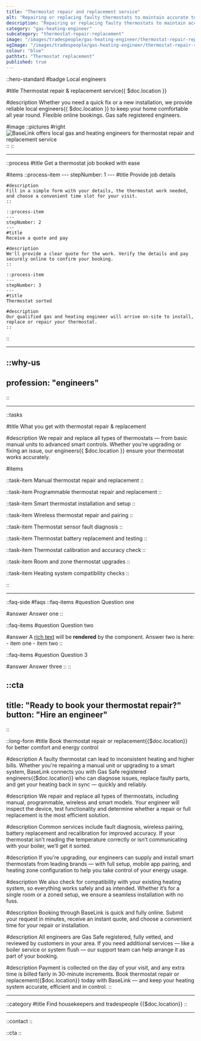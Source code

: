 ```yaml
---
title: "Thermostat repair and replacement service"
alt: "Repairing or replacing faulty thermostats to maintain accurate temperature control"
description: "Repairing or replacing faulty thermostats to maintain accurate temperature control"
category: "gas-heating-engineer"
subcategory: "thermostat-repair-replacement"
image: "/images/tradespeople/gas-heating-engineer/thermostat-repair-replacement.webp"
ogImage: "/images/tradespeople/gas-heating-engineer/thermostat-repair-replacement.webp"
colour: "blue"
pathtxt: "Thermostat replacement"
published: true
---
```


::hero-standard
#badge
Local engineers

#title
Thermostat repair & replacement service{{ $doc.location }}

#description
Whether you need a quick fix or a new installation, we provide reliable local engineers{{ $doc.location }} to keep your home comfortable all year round. Flexible online bookings. Gas safe registered engineers.

#image
    ::pictures
    #right
    ![BaseLink offers local gas and heating engineers for thermostat repair and replacement service](/images/tradespeople/gas-heating-engineer/thermostat-repair-replacement.webp)
    ::
::

---

::process
#title
Get a thermostat job booked with ease

#items
    ::process-item
    ---
    stepNumber: 1
    ---
    #title
    Provide job details

    #description
    Fill in a simple form with your details, the thermostat work needed, and choose a convenient time slot for your visit.
    ::
    
    ::process-item
    ---
    stepNumber: 2
    ---
    #title
    Receive a quote and pay

    #description
    We'll provide a clear quote for the work. Verify the details and pay securely online to confirm your booking.
    ::

    ::process-item
    ---
    stepNumber: 3
    ---
    #title
    Thermostat sorted

    #description
    Our qualified gas and heating engineer will arrive on-site to install, replace or repair your thermostat.
    ::
::

---

::why-us
---
profession: "engineers"
---
::

---

::tasks

#title
What you get with thermostat repair & replacement

#description
We repair and replace all types of thermostats — from basic manual units to advanced smart controls. Whether you're upgrading or fixing an issue, our engineers{{ $doc.location }} ensure your thermostat works accurately.

#items

  ::task-item
  Manual thermostat repair and replacement
  ::

  ::task-item
  Programmable thermostat repair and replacement
  ::

  ::task-item
  Smart thermostat installation and setup
  ::

  ::task-item
  Wireless thermostat repair and pairing
  ::

  ::task-item
  Thermostat sensor fault diagnosis
  ::

  ::task-item
  Thermostat battery replacement and testing
  ::

  ::task-item
  Thermostat calibration and accuracy check
  ::

  ::task-item
  Room and zone thermostat upgrades
  ::

  ::task-item
  Heating system compatibility checks
  ::

::

---

::faq-side
#faqs
  ::faq-items
  #question
  Question one

  #answer
  Answer one
  ::

  ::faq-items
  #question
  Question two

  #answer
  A [rich text](/services/commercial-cleaning) will be **rendered** by the component.
  Answer two is here:
    - item one
    - item two
  ::

  ::faq-items
  #question
  Question 3

  #answer
  Answer three
  ::
::

::cta
---
title: "Ready to book your thermostat repair?"
button: "Hire an engineer"
---
::

::long-form
#title
Book thermostat repair or replacement{{$doc.location}} for better comfort and energy control

#description
A faulty thermostat can lead to inconsistent heating and higher bills. Whether you're repairing a manual unit or upgrading to a smart system, BaseLink connects you with Gas Safe registered engineers{{$doc.location}} who can diagnose issues, replace faulty parts, and get your heating back in sync — quickly and reliably.

#description
We repair and replace all types of thermostats, including manual, programmable, wireless and smart models. Your engineer will inspect the device, test functionality and determine whether a repair or full replacement is the most efficient solution.

#description
Common services include fault diagnosis, wireless pairing, battery replacement and recalibration for improved accuracy. If your thermostat isn’t reading the temperature correctly or isn’t communicating with your boiler, we’ll get it sorted.

#description
If you're upgrading, our engineers can supply and install smart thermostats from leading brands — with full setup, mobile app pairing, and heating zone configuration to help you take control of your energy usage.

#description
We also check for compatibility with your existing heating system, so everything works safely and as intended. Whether it’s for a single room or a zoned setup, we ensure a seamless installation with no fuss.

#description
Booking through BaseLink is quick and fully online. Submit your request in minutes, receive an instant quote, and choose a convenient time for your repair or installation.

#description
All engineers are Gas Safe registered, fully vetted, and reviewed by customers in your area. If you need additional services — like a boiler service or system flush — our support team can help arrange it as part of your booking.

#description
Payment is collected on the day of your visit, and any extra time is billed fairly in 30-minute increments. Book thermostat repair or replacement{{$doc.location}} today with BaseLink — and keep your heating system accurate, efficient and in control.
::

---

::category
#title
Find housekeepers and tradespeople {{$doc.location}}
::

---

::contact
::

::cta
::